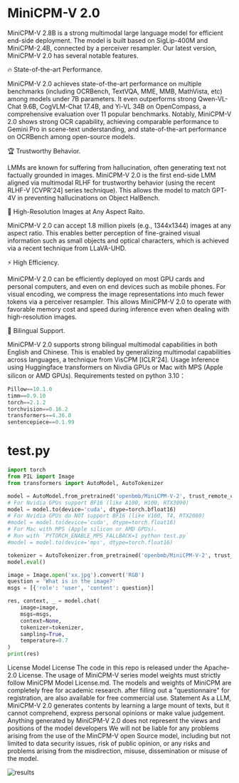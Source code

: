 # MiniCPM-V 2.0
MiniCPM-V 2.8B is a strong multimodal large language model for efficient end-side deployment. The model is built based on SigLip-400M and MiniCPM-2.4B, connected by a perceiver resampler. Our latest version, MiniCPM-V 2.0 has several notable features.

🔥 State-of-the-art Performance.

MiniCPM-V 2.0 achieves state-of-the-art performance on multiple benchmarks (including OCRBench, TextVQA, MME, MMB, MathVista, etc) among models under 7B parameters. It even outperforms strong Qwen-VL-Chat 9.6B, CogVLM-Chat 17.4B, and Yi-VL 34B on OpenCompass, a comprehensive evaluation over 11 popular benchmarks. Notably, MiniCPM-V 2.0 shows strong OCR capability, achieving comparable performance to Gemini Pro in scene-text understanding, and state-of-the-art performance on OCRBench among open-source models.

🏆 Trustworthy Behavior.

LMMs are known for suffering from hallucination, often generating text not factually grounded in images. MiniCPM-V 2.0 is the first end-side LMM aligned via multimodal RLHF for trustworthy behavior (using the recent RLHF-V [CVPR'24] series technique). This allows the model to match GPT-4V in preventing hallucinations on Object HalBench.

🌟 High-Resolution Images at Any Aspect Raito.

MiniCPM-V 2.0 can accept 1.8 million pixels (e.g., 1344x1344) images at any aspect ratio. This enables better perception of fine-grained visual information such as small objects and optical characters, which is achieved via a recent technique from LLaVA-UHD.

⚡️ High Efficiency.

MiniCPM-V 2.0 can be efficiently deployed on most GPU cards and personal computers, and even on end devices such as mobile phones. For visual encoding, we compress the image representations into much fewer tokens via a perceiver resampler. This allows MiniCPM-V 2.0 to operate with favorable memory cost and speed during inference even when dealing with high-resolution images.

🙌 Bilingual Support.

MiniCPM-V 2.0 supports strong bilingual multimodal capabilities in both English and Chinese. This is enabled by generalizing multimodal capabilities across languages, a technique from VisCPM [ICLR'24].
Usage
Inference using Huggingface transformers on Nivdia GPUs or Mac with MPS (Apple silicon or AMD GPUs). Requirements tested on python 3.10：

```python
Pillow==10.1.0
timm==0.9.10
torch==2.1.2
torchvision==0.16.2
transformers==4.36.0
sentencepiece==0.1.99
```

# test.py
```python
import torch
from PIL import Image
from transformers import AutoModel, AutoTokenizer

model = AutoModel.from_pretrained('openbmb/MiniCPM-V-2', trust_remote_code=True, torch_dtype=torch.bfloat16)
# For Nvidia GPUs support BF16 (like A100, H100, RTX3090)
model = model.to(device='cuda', dtype=torch.bfloat16)
# For Nvidia GPUs do NOT support BF16 (like V100, T4, RTX2080)
#model = model.to(device='cuda', dtype=torch.float16)
# For Mac with MPS (Apple silicon or AMD GPUs).
# Run with `PYTORCH_ENABLE_MPS_FALLBACK=1 python test.py`
#model = model.to(device='mps', dtype=torch.float16)

tokenizer = AutoTokenizer.from_pretrained('openbmb/MiniCPM-V-2', trust_remote_code=True)
model.eval()

image = Image.open('xx.jpg').convert('RGB')
question = 'What is in the image?'
msgs = [{'role': 'user', 'content': question}]

res, context, _ = model.chat(
    image=image,
    msgs=msgs,
    context=None,
    tokenizer=tokenizer,
    sampling=True,
    temperature=0.7
)
print(res)
```

License
Model License
The code in this repo is released under the Apache-2.0 License.
The usage of MiniCPM-V series model weights must strictly follow MiniCPM Model License.md.
The models and weights of MiniCPM are completely free for academic research. after filling out a "questionnaire" for registration, are also available for free commercial use.
Statement
As a LLM, MiniCPM-V 2.0 generates contents by learning a large mount of texts, but it cannot comprehend, express personal opinions or make value judgement. Anything generated by MiniCPM-V 2.0 does not represent the views and positions of the model developers
We will not be liable for any problems arising from the use of the MinCPM-V open Source model, including but not limited to data security issues, risk of public opinion, or any risks and problems arising from the misdirection, misuse, dissemination or misuse of the model.

![results](results.png)
